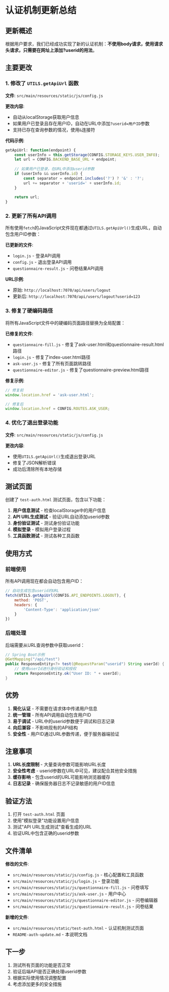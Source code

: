 # 认证机制更新总结

## 更新概述

根据用户要求，我们已经成功实现了新的认证机制：**不使用body请求，使用请求头请求，只需要在网址上添加?userid的用法**。

## 主要更改

### 1. 修改了 `UTILS.getApiUrl` 函数

**文件**: `src/main/resources/static/js/config.js`

**更改内容**:
- 自动从localStorage获取用户信息
- 如果用户已登录且存在用户ID，自动在URL中添加`?userid=用户ID`参数
- 支持已存在查询参数的情况，使用`&`连接符

**代码示例**:
```javascript
getApiUrl: function(endpoint) {
    const userInfo = this.getStorage(CONFIG.STORAGE_KEYS.USER_INFO);
    let url = CONFIG.BACKEND_BASE_URL + endpoint;
    
    // 如果用户已登录，在URL中添加userid参数
    if (userInfo && userInfo.id) {
        const separator = endpoint.includes('?') ? '&' : '?';
        url += separator + 'userid=' + userInfo.id;
    }
    
    return url;
}
```

### 2. 更新了所有API调用

所有使用`fetch`的JavaScript文件现在都通过`UTILS.getApiUrl()`生成URL，自动包含用户ID参数：

**已更新的文件**:
- `login.js` - 登录API调用
- `config.js` - 退出登录API调用
- `questionnaire-result.js` - 问卷结果API调用

**URL示例**:
- 原始: `http://localhost:7070/api/users/logout`
- 更新后: `http://localhost:7070/api/users/logout?userid=123`

### 3. 修复了硬编码路径

将所有JavaScript文件中的硬编码页面路径替换为全局配置：

**已修复的文件**:
- `questionnaire-fill.js` - 修复了ask-user.html和questionnaire-result.html路径
- `login.js` - 修复了index-user.html路径
- `ask-user.js` - 修复了所有页面跳转路径
- `questionnaire-editor.js` - 修复了questionnaire-preview.html路径

**修复示例**:
```javascript
// 修复前
window.location.href = 'ask-user.html';

// 修复后
window.location.href = CONFIG.ROUTES.ASK_USER;
```

### 4. 优化了退出登录功能

**文件**: `src/main/resources/static/js/config.js`

**更改内容**:
- 使用`UTILS.getApiUrl()`生成退出登录URL
- 修复了JSON解析错误
- 成功后清除所有本地存储

## 测试页面

创建了 `test-auth.html` 测试页面，包含以下功能：

1. **用户信息测试** - 检查localStorage中的用户信息
2. **API URL生成测试** - 验证URL自动添加userid参数
3. **身份验证测试** - 测试身份验证功能
4. **模拟登录** - 模拟用户登录过程
5. **工具函数测试** - 测试各种工具函数

## 使用方式

### 前端使用

所有API调用现在都会自动包含用户ID：

```javascript
// 自动生成包含userid的URL
fetch(UTILS.getApiUrl(CONFIG.API_ENDPOINTS.LOGOUT), {
    method: 'POST',
    headers: {
        'Content-Type': 'application/json'
    }
})
```

### 后端处理

后端需要从URL查询参数中获取userid：

```java
// Spring Boot示例
@GetMapping("/api/test")
public ResponseEntity<?> test(@RequestParam("userid") String userId) {
    // 使用userId进行身份验证和授权
    return ResponseEntity.ok("User ID: " + userId);
}
```

## 优势

1. **简化认证** - 不需要在请求体中传递用户信息
2. **统一管理** - 所有API调用自动包含用户ID
3. **易于调试** - URL中的userid参数便于调试和日志记录
4. **向后兼容** - 不影响现有的API结构
5. **安全性** - 用户ID通过URL参数传递，便于服务器端验证

## 注意事项

1. **URL长度限制** - 大量查询参数可能影响URL长度
2. **安全性考虑** - userid参数在URL中可见，建议配合其他安全措施
3. **缓存影响** - 包含userid的URL可能影响浏览器缓存
4. **日志记录** - 确保服务器日志不记录敏感的用户ID信息

## 验证方法

1. 打开 `test-auth.html` 页面
2. 使用"模拟登录"功能设置用户信息
3. 测试"API URL生成测试"查看生成的URL
4. 验证URL中包含正确的userid参数

## 文件清单

**修改的文件**:
- `src/main/resources/static/js/config.js` - 核心配置和工具函数
- `src/main/resources/static/js/login.js` - 登录功能
- `src/main/resources/static/js/questionnaire-fill.js` - 问卷填写
- `src/main/resources/static/js/ask-user.js` - 用户中心
- `src/main/resources/static/js/questionnaire-editor.js` - 问卷编辑器
- `src/main/resources/static/js/questionnaire-result.js` - 问卷结果

**新增的文件**:
- `src/main/resources/static/test-auth.html` - 认证机制测试页面
- `README-auth-update.md` - 本说明文档

## 下一步

1. 测试所有页面的功能是否正常
2. 验证后端API是否正确处理userid参数
3. 根据实际使用情况调整配置
4. 考虑添加更多的安全措施 